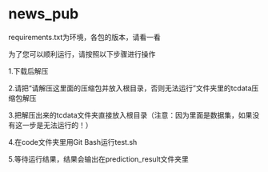 # news_pub
requirements.txt为环境，各包的版本，请看一看

为了您可以顺利运行，请按照以下步骤进行操作

1.下载后解压

2.请把“请解压这里面的压缩包并放入根目录，否则无法运行”文件夹里的tcdata压缩包解压

3.把解压出来的tcdata文件夹直接放入根目录（注意：因为里面是数据集，如果没有这一步是无法运行的！）

4.在code文件夹里用Git Bash运行test.sh

5.等待运行结果，结果会输出在prediction_result文件夹里
